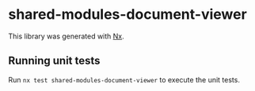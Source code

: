 # shared-modules-document-viewer

This library was generated with [Nx](https://nx.dev).

## Running unit tests

Run `nx test shared-modules-document-viewer` to execute the unit tests.
